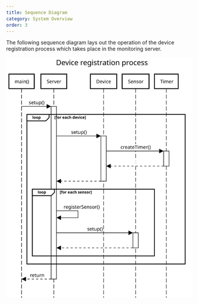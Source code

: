 ```yaml
---
title: Sequence Diagram
category: System Overview
order: 3
---
```


The following sequence diagram lays out the operation of the device registration process which takes place in the monitoring server.

<div align = "center">
<img src="/images/device-registration-sequence-diagram.svg">

